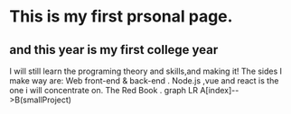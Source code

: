 # This is my first prsonal page.
## and this year is my first college year
   I will still learn the programing theory and skills,and making it!
   The sides I make way are:
   Web front-end & back-end .
   Node.js ,vue and react is the one i will concentrate on.
   The Red Book .
   graph LR
A[index]-->B(smallProject)
